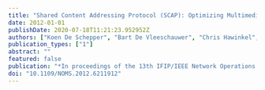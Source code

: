 ```yaml
---
title: "Shared Content Addressing Protocol (SCAP): Optimizing Multimedia Content Distribution at the Transport Layer"
date: 2012-01-01
publishDate: 2020-07-18T11:21:23.952952Z
authors: ["Koen De Schepper", "Bart De Vleeschauwer", "Chris Hawinkel", "Werner Van Leekwijck", "Jeroen Famaey", "Wim Van de Meerssche", "Filip De Turck"]
publication_types: ["1"]
abstract: ""
featured: false
publication: "*In proceedings of the 13th IFIP/IEEE Network Operations and Management Symposium (NOMS)*"
doi: "10.1109/NOMS.2012.6211912"
---
```


